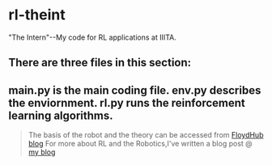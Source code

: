 # rl-theint
"The Intern"--My code for RL applications at IIITA.
## There are three files in this section:
**main.py** is the main coding file.
**env.py** describes the enviornment.
**rl.py** runs the reinforcement learning algorithms.
-------------------------------------------------------
>The basis of the robot and the theory can be accessed from [FloydHub blog](https://blog.floydhub.com/robotic-arm-control-deep-reinforcement-learning/)
For more about RL and the Robotics,I've written a blog post @ [my blog](https://feruxhi.github.io/)
